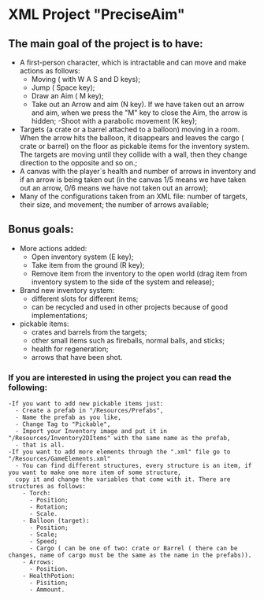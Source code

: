 # XML Project "PreciseAim"

## The main goal of the project is to have:
  - A first-person character, which is intractable and can move and make actions as follows:
      - Moving ( with W A S and D keys);
      - Jump ( Space key);
      - Draw an Aim ( M key);
      - Take out an Arrow and aim (N key). If we have taken out an arrow and aim, when we press the "M" key to close the Aim, the arrow is hidden;
      -Shoot with a parabolic movement (K key);
  - Targets (a crate or a barrel attached to a balloon) moving in a room. When the arrow hits the balloon, it disappears and leaves the cargo ( crate or barrel) on the floor as pickable items for the inventory system. The targets are moving until they collide with a wall, then they change direction to the opposite and so on.;
  - A canvas with the player`s health and number of arrows in inventory and if an arrow is being taken out (in the canvas 1/5 means we have taken out an arrow, 0/6 means we have not taken out an arrow);
  - Many of the configurations taken from an XML file: number of targets,  their size, and movement; the number of arrows available;
## Bonus goals:
  - More actions added:
    - Open inventory system (E key);
    - Take item from the ground (R key);
    - Remove item from the inventory to the open world (drag item from inventory system to the side of the system and release);
  - Brand new inventory system:
      - different slots for different items;
      - can be recycled and used in other projects because of good implementations;
  - pickable items:
    - crates and barrels from the targets;
    - other small items such as fireballs, normal balls, and sticks;
    - health for regeneration;
    - arrows that have been shot.
  ### If you are interested in using the project you can read the following:
    -If you want to add new pickable items just:
      - Create a prefab in "/Resources/Prefabs",
      - Name the prefab as you like, 
      - Change Tag to "Pickable",
      - Import your Inventory image and put it in "/Resources/Inventory2DItems" with the same name as the prefab,
      - that is all.
    -If you want to add more elements through the ".xml" file go to "/Resources/GameElements.xml"
      - You can find different structures, every structure is an item, if you want to make one more item of some structure,
      copy it and change the variables that come with it. There are structures as follows:
        - Torch:
          - Position;
          - Rotation;
          - Scale.
        - Balloon (target):
          - Position;
          - Scale;
          - Speed;
          - Cargo ( can be one of two: crate or Barrel ( there can be changes, name of cargo must be the same as the name in the prefabs)).
        - Arrows:
          - Position.
        - HealthPotion:
          - Pisition;
          - Ammount.
        
  
